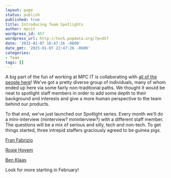 ```yaml
---
layout: page
status: publish
published: true
title: Introducing Team Spotlights
author: mpcit
wordpress_id: 457
wordpress_url: http://tech.popdata.org/?p=457
date: '2015-01-07 16:47:26 -0600'
date_gmt: '2015-01-07 22:47:26 -0600'
categories:
- Team
tags: []
---
```

A big part of the fun of working at MPC IT is collaborating with <a title="Meet the Team" href="http://tech.popdata.org/meet-the-team/" target="_blank">all of the people here</a>! We've got a pretty diverse group of individuals, many of whom ended up here via some fairly non-traditional paths. We thought it would be neat to spotlight staff members in order to add some depth to their background and interests and give a more human perspective to the team behind our products.

To that end, we've just launched our Spotlight series. Every month we'll do a mini-interview (minterview? mininterview?) with a different staff member. The questions will be a mix of serious and silly, tech and non-tech.  To get things started, three intrepid staffers graciously agreed to be guinea pigs.

<a title="IT Core Spotlight: Fran Fabrizio" href="http://tech.popdata.org/it-core-spotlight-fran-fabrizio/">Fran Fabrizio</a>

<a title="IT Core Spotlight: Rosie Hoyem" href="http://tech.popdata.org/it-core-spotlight-rosie-hoyem/">Rosie Hoyem</a>

<a title="IT Core Spotlight: Ben Klaas" href="http://tech.popdata.org/it-core-spotlight-ben-klaas/">Ben Klaas</a>

Look for more starting in February!

